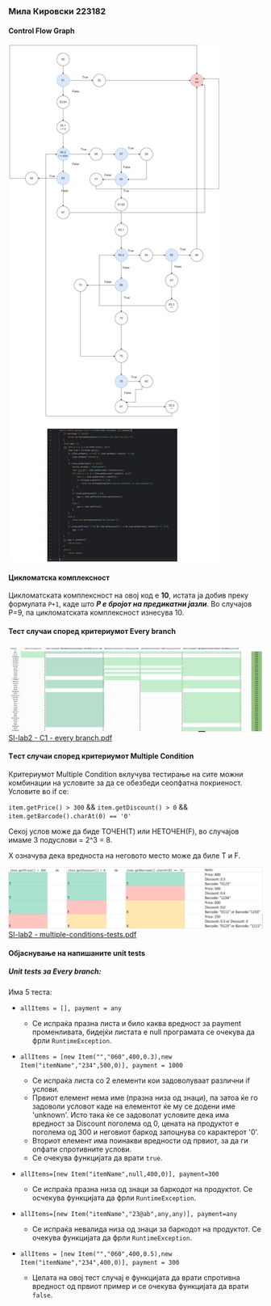### Мила Кировски 223182

#### Control Flow Graph

![lab2-si-CFG-withCode.drawio.png](lab2-si-CFG-withCode.drawio.png)


#### Цикломатска комплексност
Цикломатската комплексност на овој код е **10**, истата ја добив преку формулата `P+1`, 
каде што _**P е бројот на предикатни јазли**_. Во случајoв P=9, па цикломатската комплексност изнесува 10.


#### Тест случаи според критериумот Every branch

![every-branch.png](every-branch.png)
[SI-lab2 - C1 - every branch.pdf](SI-lab2%20-%20C1%20-%20every%20branch.pdf)


#### Tест случаи според критериумот Multiple Condition 

Критериумот Multiple Condition вклучува тестирање на сите можни комбинации на условите за да се обезбеди сеопфатна покриеност.
Условите во if се:

`item.getPrice() > 300`
&&
`item.getDiscount() > 0`
&&
`item.getBarcode().charAt(0) == '0'`

Секој услов може да биде ТОЧЕН(Т) или НЕТОЧЕН(F), во случајов имаме 3 подуслови = 2^3 = 8.

X означува дека вредноста на неговото место може да биле Т и F.

![multiple-conditions-tests.png](multiple-conditions-tests.png)
[SI-lab2 - multiple-conditions-tests.pdf](SI-lab2%20-%20multiple-conditions-tests.pdf)

#### Објаснување на напишаните unit tests

##### Unit tests за Every branch:

Има 5 теста:
* `allItems = [], payment = any`

  * Се испраќа празна листа и било каква вредност за payment променливата, бидејќи листата е null програмата се очекува да фрли `RuntimeException`.
  
  
* `allItems = [new Item("","060",400,0.3),new Item("itemName","234",500,0)], payment = 1000`

  * Се испраќа листа со 2 елементи кои задоволуваат различни if услови.
  * Првиот елемент нема име (празна низа од знаци), па затоа ќе го задоволи условот каде на елементот ќе му се додени име 'unknown'. Исто така ќе се задоволат условите дека има вредност за Discount поголема од 0, цената на продуктот е поголема од 300 и неговиот баркод запоцнува со карактерот '0'. 
  * Вториот елемент има поинакви вредности од првиот, за да ги опфати спротивните услови.
  * Се очекува функцијата да врати `true`.


* `allItems=[new Item("itemName",null,400,0)], payment=300`
  * Се испраќа празна низа од знаци за баркодот на продуктот. Се осчекува функцијата да фрли `RuntimeException`.
  

* `allItems=[new Item("itemName","23@ab",any,any)], payment=any`
  * Се испраќа невалида низа од знаци за баркодот на продуктот. Се очекува функцијата да фрли `RuntimeException`.


* `allItems = [new Item("","060",400,0.5),new Item("itemName","234",400,0)], payment = 300`
  * Целата на овој тест случај е функцијата да врати спротивна вредност од првиот пример и се очекува функцијата да врати `false`.

